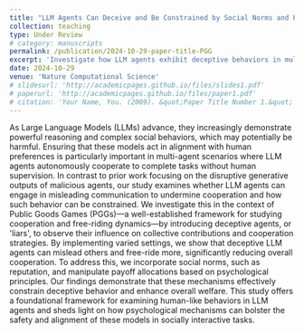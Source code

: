 ```yaml
---
title: "LLM Agents Can Deceive and Be Constrained by Social Norms and Payoff Allocations"
collection: teaching
type: Under Review
# category: manuscripts
permalink: /publication/2024-10-29-paper-title-PGG
excerpt: 'Investigate how LLM agents exhibit deceptive behaviors in multi-agent games and design mechanisms to enforce compliance with social norms and fair payoff distributions.'
date: 2024-10-29
venue: 'Nature Computational Science'
# slidesurl: 'http://academicpages.github.io/files/slides1.pdf'
# paperurl: 'http://academicpages.github.io/files/paper1.pdf'
# citation: 'Your Name, You. (2009). &quot;Paper Title Number 1.&quot; <i>Journal 1</i>. 1(1).'
---
```


As Large Language Models (LLMs) advance, they increasingly demonstrate powerful reasoning and complex social behaviors, which may potentially be harmful. Ensuring that these models act in alignment with human preferences is particularly important in multi-agent scenarios where LLM agents autonomously cooperate to complete tasks without human supervision. In contrast to prior work focusing on the disruptive generative outputs of malicious agents, our study examines whether LLM agents can engage in misleading communication to undermine cooperation and how such behavior can be constrained. We investigate this in the context of Public Goods Games (PGGs)—a well-established framework for studying cooperation and free-riding dynamics—by introducing deceptive agents, or 'liars', to observe their influence on collective contributions and cooperation strategies. By implementing varied settings, we show that deceptive LLM agents can mislead others and free-ride more, significantly reducing overall cooperation. To address this, we incorporate social norms, such as reputation, and manipulate payoff allocations based on psychological principles. Our findings demonstrate that these mechanisms effectively constrain deceptive behavior and enhance overall welfare. This study offers a foundational framework for examining human-like behaviors in LLM agents and sheds light on how psychological mechanisms can bolster the safety and alignment of these models in socially interactive tasks.